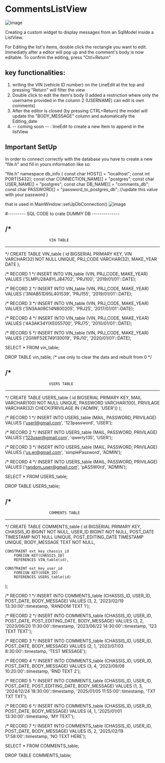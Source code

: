 # CommentsListView
![image](https://github.com/user-attachments/assets/d95a8674-d138-4c4d-9eaa-caf294b17b1b)

Creating a custom widget to display messages from an SqlModel inside a ListView.

For Editing the list's items, double click the rectangle you want to edit.
Immediatly after a editor will pop up and the comment's body is now editable. To confirm the editing, press "Ctrl+Return"


## key functionalities:
1) writing the VIN (vehicle ID number) on the LineEdit at the top and pressing "Return" will filter the view
2) Double click to edit the item's body (I added a restriction where only the username provided in the column 2 (USERNAME) can edit is own comments)
3) After the editor is closed (by pressing CTRL+Return) the model will update the "BODY_MESSAGE" column and automatically the Editing_date
4) -- coming soon -- : lineEdit to create a new Item to append in the listView


## Important SetUp
In order to connect correctly with the database you have to create a new "file.h" and fill in yours information like so:

"file.h"
namespace db_info
{
    const char HOST[] = "localhost";
    const int PORT{5432};
    const char CONNECTION_NAME[] = "postgres";
    const char USER_NAME[] = "postgres";
    const char DB_NAME[] = "comments_db";
    const char PASSWORD[] = "password_to_postgres_db";    //update this value with your password
}

that is used in MainWindow::setUpDbConnection()
![image](https://github.com/user-attachments/assets/cb82849e-d083-4f90-afaa-5f8b6d35b057)

#--------- SQL CODE to crate DUMMY DB --------------

/*
-------------------------------------------------------------------
                        VIN TABLE
-------------------------------------------------------------------
*/
CREATE TABLE VIN_table (
    id BIGSERIAL PRIMARY KEY,
    VIN VARCHAR(32) NOT NULL UNIQUE,
    PRJ_CODE VARCHAR(32),
    MAKE_YEAR DATE
);

/* RECORD 1 */
INSERT INTO VIN_table (VIN, PRJ_CODE, MAKE_YEAR)
VALUES ('5LMPU28A8YLJ84702', 'PRJ100', '2019/01/01'::DATE);

/* RECORD 2 */
INSERT INTO VIN_table (VIN, PRJ_CODE, MAKE_YEAR)
VALUES ('3NIAB51D95L401539', 'PRJ155', '2019/01/01'::DATE);

/* RECORD 3 */
INSERT INTO VIN_table (VIN, PRJ_CODE, MAKE_YEAR)
VALUES ('5N3AA08C14N800205', 'PRJ25', '2017/01/01'::DATE);

/* RECORD 4 */
INSERT INTO VIN_table (VIN, PRJ_CODE, MAKE_YEAR)
VALUES ('4A3AK34YIXE055700', 'PRJ75', '2010/01/01'::DATE);

/* RECORD 5 */
INSERT INTO VIN_table (VIN, PRJ_CODE, MAKE_YEAR)
VALUES ('2GIWF52E749130019', 'PRJ10', '2020/01/01'::DATE);

SELECT * FROM vin_table;

DROP TABLE vin_table;   /*  use only to clear the data and rebuilt from 0 */


/*
-------------------------------------------------------------------
                        USERS TABLE
-------------------------------------------------------------------
*/
CREATE TABLE USERS_table (
    id BIGSERIAL PRIMARY KEY,
    MAIL VARCHAR(100) NOT NULL UNIQUE,
    PASSWORD VARCHAR(100),
    PRIVILAGE VARCHAR(32) CHECK(PRIVILAGE IN ('ADMIN', 'USER'))
);

/* RECORD 1 */
INSERT INTO USERS_table (MAIL, PASSWORD, PRIVILAGE)
VALUES ('userl@gmail.com', '123password', 'USER');

/* RECORD 2 */
INSERT INTO USERS_table (MAIL, PASSWORD, PRIVILAGE)
VALUES ('123user@gmail.com', 'qwerty135', 'USER');

/* RECORD 3 */
INSERT INTO USERS_table (MAIL, PASSWORD, PRIVILAGE)
VALUES ('us.er@gmail.com', 'simplePassword', 'ADMIN');

/* RECORD 4 */
INSERT INTO USERS_table (MAIL, PASSWORD, PRIVILAGE)
VALUES ('random_user@gmail.com', 'pASSW0rd', 'ADMIN');


SELECT * FROM USERS_table;

DROP TABLE USERS_table;


/*
-------------------------------------------------------------------
                        COMMENTS TABLE
-------------------------------------------------------------------
*/
CREATE TABLE COMMENTS_table (
    id BIGSERIAL PRIMARY KEY,
    CHASSIS_ID BIGINT NOT NULL,
    USER_ID BIGINT NOT NULL,
    POST_DATE TIMESTAMP NOT NULL UNIQUE,
    POST_EDITING_DATE TIMESTAMP UNIQUE,
    BODY_MESSAGE TEXT NOT NULL,

    CONSTRAINT ext_key_chassis_id
        FOREIGN KEY(CHASSIS_ID)
        REFERENCES VIN_table(id),

    CONSTRAINT ext_key_user_id
        FOREIGN KEY(USER_ID)
        REFERENCES USERS_table(id)
);

/* RECORD 1 */
INSERT INTO COMMENTS_table (CHASSIS_ID, USER_ID, POST_DATE, BODY_MESSAGE)
VALUES (3, 2, '2023/02/19 13:30:00'::timestamp, 'RANDOM TEXT 1');

/* RECORD 2 */
INSERT INTO COMMENTS_table (CHASSIS_ID, USER_ID, POST_DATE, POST_EDITING_DATE, BODY_MESSAGE)
VALUES (3, 2, '2023/06/20 11:30:00'::timestamp, '2023/06/22 14:30:00'::timestamp, '123 TEXT TEXT');

/* RECORD 3 */
INSERT INTO COMMENTS_table (CHASSIS_ID, USER_ID, POST_DATE, BODY_MESSAGE)
VALUES (2, 1, '2023/07/03 8:30:00'::timestamp, 'TEST MESSAGE');

/* RECORD 4 */
INSERT INTO COMMENTS_table (CHASSIS_ID, USER_ID, POST_DATE, BODY_MESSAGE)
VALUES (3, 4, '2023/09/08 10:20:00'::timestamp, 'RND TEXT 2');

/* RECORD 5 */
INSERT INTO COMMENTS_table (CHASSIS_ID, USER_ID, POST_DATE, POST_EDITING_DATE, BODY_MESSAGE)
VALUES (1, 3, '2024/12/24 18:30:00'::timestamp, '2025/01/05 11:55:00'::timestamp, 'TXT TXT TXT');

/* RECORD 6 */
INSERT INTO COMMENTS_table (CHASSIS_ID, USER_ID, POST_DATE, BODY_MESSAGE)
VALUES (4, 1, '2025/01/01 13:30:00'::timestamp, 'MY TEXT');

/* RECORD 7 */
INSERT INTO COMMENTS_table (CHASSIS_ID, USER_ID, POST_DATE, BODY_MESSAGE)
VALUES (5, 2, '2025/02/19 17:58:00'::timestamp, 'NO TEXT HERE');


SELECT * FROM COMMENTS_table;

DROP TABLE COMMENTS_table;

